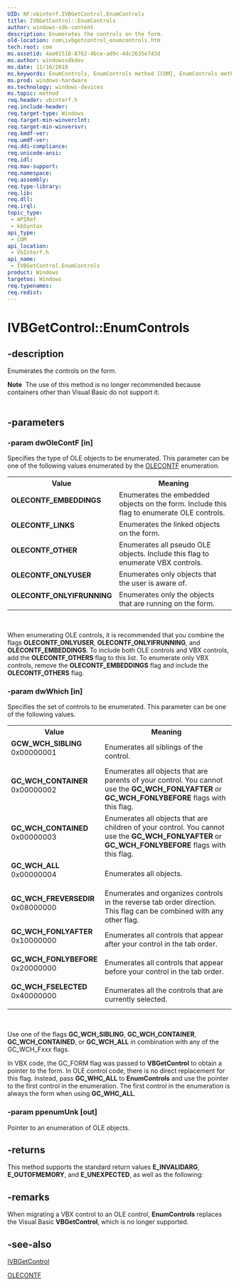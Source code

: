 ```yaml
---
UID: NF:vbinterf.IVBGetControl.EnumControls
title: IVBGetControl::EnumControls
author: windows-sdk-content
description: Enumerates the controls on the form.
old-location: com\ivbgetcontrol_enumcontrols.htm
tech.root: com
ms.assetid: 4ae01518-8762-4bce-ad9c-4dc2635e743d
ms.author: windowssdkdev
ms.date: 11/16/2018
ms.keywords: EnumControls, EnumControls method [COM], EnumControls method [COM],IVBGetControl interface, GCW_WCH_SIBLING, GC_WCH_ALL, GC_WCH_CONTAINED, GC_WCH_CONTAINER, GC_WCH_FONLYAFTER, GC_WCH_FONLYBEFORE, GC_WCH_FREVERSEDIR, GC_WCH_FSELECTED, IVBGetControl interface [COM],EnumControls method, IVBGetControl.EnumControls, IVBGetControl::EnumControls, OLECONTF_EMBEDDINGS, OLECONTF_LINKS, OLECONTF_ONLYIFRUNNING, OLECONTF_ONLYUSER, OLECONTF_OTHER, _com_IVBGetControl_EnumControls, com.ivbgetcontrol_enumcontrols, vbinterf/IVBGetControl::EnumControls
ms.prod: windows-hardware
ms.technology: windows-devices
ms.topic: method
req.header: vbinterf.h
req.include-header: 
req.target-type: Windows
req.target-min-winverclnt: 
req.target-min-winversvr: 
req.kmdf-ver: 
req.umdf-ver: 
req.ddi-compliance: 
req.unicode-ansi: 
req.idl: 
req.max-support: 
req.namespace: 
req.assembly: 
req.type-library: 
req.lib: 
req.dll: 
req.irql: 
topic_type:
 - APIRef
 - kbSyntax
api_type:
 - COM
api_location:
 - VbInterf.h
api_name:
 - IVBGetControl.EnumControls
product: Windows
targetos: Windows
req.typenames: 
req.redist: 
---
```


# IVBGetControl::EnumControls


## -description


Enumerates the controls on the form.
<div class="alert"><b>Note</b>  The use of this method is no longer recommended because containers other than Visual Basic do not support 
    it.</div><div> </div>

## -parameters




### -param dwOleContF [in]

Specifies the type of OLE objects to be enumerated. This parameter can be one of the following 
      values enumerated by the <a href="https://msdn.microsoft.com/9c70fc86-7166-47dd-a424-741f18e381e3">OLECONTF</a> enumeration.

<table>
<tr>
<th>Value</th>
<th>Meaning</th>
</tr>
<tr>
<td width="40%"><a id="OLECONTF_EMBEDDINGS"></a><a id="olecontf_embeddings"></a><dl>
<dt><b>OLECONTF_EMBEDDINGS</b></dt>
</dl>
</td>
<td width="60%">
Enumerates the embedded objects on the form. Include this flag to enumerate OLE controls.

</td>
</tr>
<tr>
<td width="40%"><a id="OLECONTF_LINKS"></a><a id="olecontf_links"></a><dl>
<dt><b>OLECONTF_LINKS</b></dt>
</dl>
</td>
<td width="60%">
Enumerates the linked objects on the form.

</td>
</tr>
<tr>
<td width="40%"><a id="OLECONTF_OTHER"></a><a id="olecontf_other"></a><dl>
<dt><b>OLECONTF_OTHER</b></dt>
</dl>
</td>
<td width="60%">
Enumerates all pseudo OLE objects. Include this flag to enumerate VBX controls.

</td>
</tr>
<tr>
<td width="40%"><a id="OLECONTF_ONLYUSER"></a><a id="olecontf_onlyuser"></a><dl>
<dt><b>OLECONTF_ONLYUSER</b></dt>
</dl>
</td>
<td width="60%">
Enumerates only objects that the user is aware of.

</td>
</tr>
<tr>
<td width="40%"><a id="OLECONTF_ONLYIFRUNNING"></a><a id="olecontf_onlyifrunning"></a><dl>
<dt><b>OLECONTF_ONLYIFRUNNING</b></dt>
</dl>
</td>
<td width="60%">
Enumerates only the objects that are running on the form.

</td>
</tr>
</table>
 

When enumerating OLE controls, it is recommended that you combine the flags 
      <b>OLECONTF_ONLYUSER</b>, <b>OLECONTF_ONLYIFRUNNING</b>, and 
      <b>OLECONTF_EMBEDDINGS</b>. To include both OLE controls and VBX controls, add the 
      <b>OLECONTF_OTHERS</b> flag to this list. To enumerate only VBX controls, remove the 
      <b>OLECONTF_EMBEDDINGS</b> flag and include the <b>OLECONTF_OTHERS</b> 
      flag.


### -param dwWhich [in]

Specifies the set of controls to be enumerated. This parameter can be one of the following values.

<table>
<tr>
<th>Value</th>
<th>Meaning</th>
</tr>
<tr>
<td width="40%"><a id="GCW_WCH_SIBLING"></a><a id="gcw_wch_sibling"></a><dl>
<dt><b>GCW_WCH_SIBLING</b></dt>
<dt>0x00000001</dt>
</dl>
</td>
<td width="60%">
Enumerates all siblings of the control.

</td>
</tr>
<tr>
<td width="40%"><a id="GC_WCH_CONTAINER"></a><a id="gc_wch_container"></a><dl>
<dt><b>GC_WCH_CONTAINER</b></dt>
<dt>0x00000002</dt>
</dl>
</td>
<td width="60%">
Enumerates all objects that are parents of your control. You cannot use the 
        <b>GC_WCH_FONLYAFTER</b> or <b>GC_WCH_FONLYBEFORE</b> flags with this 
        flag.

</td>
</tr>
<tr>
<td width="40%"><a id="GC_WCH_CONTAINED"></a><a id="gc_wch_contained"></a><dl>
<dt><b>GC_WCH_CONTAINED</b></dt>
<dt>0x00000003</dt>
</dl>
</td>
<td width="60%">
Enumerates all objects that are children of your control. You cannot use the 
        <b>GC_WCH_FONLYAFTER</b> or <b>GC_WCH_FONLYBEFORE</b> flags with this 
        flag.

</td>
</tr>
<tr>
<td width="40%"><a id="GC_WCH_ALL"></a><a id="gc_wch_all"></a><dl>
<dt><b>GC_WCH_ALL</b></dt>
<dt>0x00000004</dt>
</dl>
</td>
<td width="60%">
Enumerates all objects.

</td>
</tr>
<tr>
<td width="40%"><a id="GC_WCH_FREVERSEDIR"></a><a id="gc_wch_freversedir"></a><dl>
<dt><b>GC_WCH_FREVERSEDIR</b></dt>
<dt>0x08000000</dt>
</dl>
</td>
<td width="60%">
Enumerates and organizes controls in the reverse tab order direction. This flag can be combined with any 
        other flag.

</td>
</tr>
<tr>
<td width="40%"><a id="GC_WCH_FONLYAFTER"></a><a id="gc_wch_fonlyafter"></a><dl>
<dt><b>GC_WCH_FONLYAFTER</b></dt>
<dt>0x10000000</dt>
</dl>
</td>
<td width="60%">
Enumerates all controls that appear after your control in the tab order.

</td>
</tr>
<tr>
<td width="40%"><a id="GC_WCH_FONLYBEFORE"></a><a id="gc_wch_fonlybefore"></a><dl>
<dt><b>GC_WCH_FONLYBEFORE</b></dt>
<dt>0x20000000</dt>
</dl>
</td>
<td width="60%">
Enumerates all controls that appear before your control in the tab order.

</td>
</tr>
<tr>
<td width="40%"><a id="GC_WCH_FSELECTED"></a><a id="gc_wch_fselected"></a><dl>
<dt><b>GC_WCH_FSELECTED</b></dt>
<dt>0x40000000</dt>
</dl>
</td>
<td width="60%">
Enumerates all the controls that are currently selected.

</td>
</tr>
</table>
 

Use one of the flags <b>GC_WCH_SIBLING</b>, <b>GC_WCH_CONTAINER</b>, 
       <b>GC_WCH_CONTAINED</b>, or <b>GC_WCH_ALL</b> in combination with any of 
       the GC_WCH_F<i>xxx</i> flags.

In VBX code, the GC_FORM flag was passed to <b>VBGetControl</b> to obtain a pointer to 
       the form. In OLE control code, there is no direct replacement for this flag. Instead, pass 
       <b>GC_WHC_ALL</b> to 
       <b>EnumControls</b> and use the pointer to the 
       first control in the enumeration. The first control in the enumeration is always the form when using 
       <b>GC_WHC_ALL</b>.


### -param ppenumUnk [out]

Pointer to an enumeration of OLE objects.


## -returns



This method supports the standard return values <b>E_INVALIDARG</b>, 
      <b>E_OUTOFMEMORY</b>, and <b>E_UNEXPECTED</b>, as well as the 
      following:




## -remarks



When migrating a VBX control to an OLE control, 
    <b>EnumControls</b> replaces the Visual Basic 
    <b>VBGetControl</b>, which is no longer supported.




## -see-also




<a href="https://msdn.microsoft.com/22309920-f32c-4639-8869-b915a337d86f">IVBGetControl</a>



<a href="https://msdn.microsoft.com/9c70fc86-7166-47dd-a424-741f18e381e3">OLECONTF</a>
 

 

